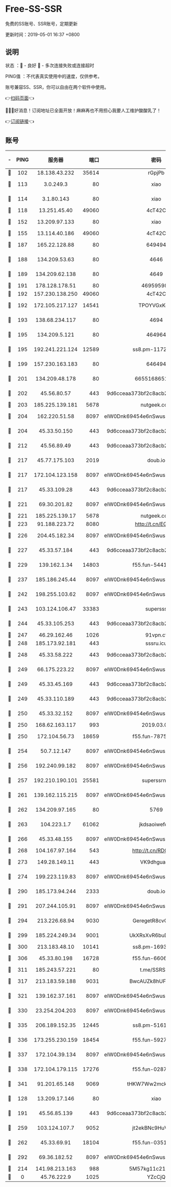 # Free-SS-SSR

免费的SS账号、SSR账号，定期更新

更新时间：2019-05-01 16:37 +0800

## 说明

状态     ：🙂 - 良好 🙁 - 多次连接失败或连接超时

PING值   ：不代表真实使用中的速度，仅供参考。

账号兼容SS、SSR，你可以自由在两个软件中使用。

👉[扫码页面](https://liesauer.github.io/Free-SS-SSR/)👈

🎉🎉🎉好消息！订阅地址已全面开放！麻麻再也不用担心我要人工维护酸酸乳了！

👉[订阅链接](https://www.liesauer.net/yogurt/subscribe?ACCESS_TOKEN=DAYxR3mMaZAsaqUb)👈

## 账号

|-|PING|服务器|端口|密码|加密方式|区域|
|:----:|:----:|:-----:|-----:|:----:|:----:|:----:|
|🙂|102|18.138.43.232|35614|rGpjPb|rc4-md5|SG|
|🙂|113|3.0.249.3|80|xiao|aes-128-ctr|SG|
|🙂|114|3.1.80.143|80|xiao|aes-128-ctr|SG|
|🙂|118|13.251.45.40|49060|4cT42C|chacha20|SG|
|🙂|152|13.209.97.133|80|xiao|aes-128-ctr|KR|
|🙂|155|13.114.40.186|49060|4cT42C|chacha20|JP|
|🙂|187|165.22.128.88|80|649494|aes-256-cfb|US|
|🙂|188|134.209.53.63|80|4646|aes-256-cfb|US|
|🙂|189|134.209.62.138|80|4649|aes-256-cfb|US|
|🙂|191|178.128.178.51|80|469595985|chacha20|US|
|🙂|192|157.230.138.250|49060|4cT42C|chacha20|US|
|🙂|192|172.105.217.127|14541|TPOYVGxKglpi|aes-256-cfb|JP|
|🙂|193|138.68.234.117|80|4694|aes-256-cfb|US|
|🙂|195|134.209.5.121|80|464964|aes-256-cfb|US|
|🙂|195|192.241.221.124|12589|ss8.pm-11723169|aes-256-cfb|US|
|🙂|199|157.230.163.183|80|646494|aes-256-cfb|US|
|🙂|201|134.209.48.178|80|6655168651651|aes-256-cfb|US|
|🙂|202|45.56.80.57|443|9d6cceaa373bf2c8acb22e60b6a58be6|aes-256-cfb|US|
|🙂|203|185.225.139.181|5678|nutgeek.com|rc4-md5|US|
|🙂|204|162.220.51.58|8097|eIW0Dnk69454e6nSwuspv9DmS201tQ0D|aes-256-cfb|US|
|🙂|204|45.33.50.150|443|9d6cceaa373bf2c8acb22e60b6a58be6|aes-256-cfb|US|
|🙂|212|45.56.89.49|443|9d6cceaa373bf2c8acb22e60b6a58be6|aes-256-cfb|US|
|🙂|217|45.77.175.103|2019|doub.io|aes-128-ctr|SG|
|🙂|217|172.104.123.158|8097|eIW0Dnk69454e6nSwuspv9DmS201tQ0D|aes-256-cfb|JP|
|🙂|217|45.33.109.28|443|9d6cceaa373bf2c8acb22e60b6a58be6|aes-256-cfb|US|
|🙂|221|69.30.201.82|8097|eIW0Dnk69454e6nSwuspv9DmS201tQ0D|aes-256-cfb|US|
|🙂|221|185.225.139.17|5678|nutgeek.com|rc4-md5|US|
|🙂|223|91.188.223.72|8080|http://t.cn/EGJIyrl|rc4-md5|RU|
|🙂|226|204.45.182.34|8097|eIW0Dnk69454e6nSwuspv9DmS201tQ0D|aes-256-cfb|US|
|🙂|227|45.33.57.184|443|9d6cceaa373bf2c8acb22e60b6a58be6|aes-256-cfb|US|
|🙂|229|139.162.1.34|14803|f55.fun-54414874|aes-256-cfb|SG|
|🙂|237|185.186.245.44|8097|eIW0Dnk69454e6nSwuspv9DmS201tQ0D|aes-256-cfb|NL|
|🙂|242|198.255.103.62|8097|eIW0Dnk69454e6nSwuspv9DmS201tQ0D|aes-256-cfb|US|
|🙂|243|103.124.106.47|33383|supersss|aes-256-cfb|US|
|🙂|244|45.33.105.253|443|9d6cceaa373bf2c8acb22e60b6a58be6|aes-256-cfb|US|
|🙂|247|46.29.162.46|1026|91vpn.cf|rc4-md5|RU|
|🙂|248|185.173.92.181|443|sssru.icu|rc4-md5|RU|
|🙂|248|45.33.58.222|443|9d6cceaa373bf2c8acb22e60b6a58be6|aes-256-cfb|US|
|🙂|249|66.175.223.22|8097|eIW0Dnk69454e6nSwuspv9DmS201tQ0D|aes-256-cfb|US|
|🙂|249|45.33.45.169|443|9d6cceaa373bf2c8acb22e60b6a58be6|aes-256-cfb|US|
|🙂|249|45.33.110.189|443|9d6cceaa373bf2c8acb22e60b6a58be6|aes-256-cfb|US|
|🙂|250|45.33.32.152|8097|eIW0Dnk69454e6nSwuspv9DmS201tQ0D|aes-256-cfb|US|
|🙂|250|168.62.163.117|993|2019.03.07|rc4-md5|US|
|🙂|250|172.104.56.73|18659|f55.fun-78759443|aes-256-cfb|SG|
|🙂|254|50.7.12.147|8097|eIW0Dnk69454e6nSwuspv9DmS201tQ0D|aes-256-cfb|US|
|🙂|256|192.240.99.182|8097|eIW0Dnk69454e6nSwuspv9DmS201tQ0D|aes-256-cfb|US|
|🙂|257|192.210.190.101|25581|superssrnet|aes-256-cfb|US|
|🙂|261|139.162.115.215|8097|eIW0Dnk69454e6nSwuspv9DmS201tQ0D|aes-256-cfb|JP|
|🙂|262|134.209.97.165|80|5769|aes-256-cfb|SG|
|🙂|263|104.223.1.7|61062|jkdsaoiwefdsa|aes-256-cfb|US|
|🙂|266|45.33.48.155|8097|eIW0Dnk69454e6nSwuspv9DmS201tQ0D|aes-256-cfb|US|
|🙂|268|104.167.97.164|543|http://t.cn/RD0D7sx|rc4-md5|CA|
|🙂|273|149.28.149.11|443|VK9dhgualsL|aes-256-cfb|SG|
|🙂|274|199.223.119.83|8097|eIW0Dnk69454e6nSwuspv9DmS201tQ0D|aes-256-cfb|US|
|🙂|290|185.173.94.244|2333|doub.io|aes-128-ctr|RU|
|🙂|291|207.244.105.91|8097|eIW0Dnk69454e6nSwuspv9DmS201tQ0D|aes-256-cfb|US|
|🙂|294|213.226.68.94|9030|GeregetR8cvQHzYr|aes-256-cfb|DE|
|🙂|299|185.224.249.34|9001|UkXRsXvR6buDMG2Y|aes-256-cfb|RU|
|🙂|300|213.183.48.10|10141|ss8.pm-16933375|rc4-md5|RU|
|🙂|306|45.33.80.198|16728|f55.fun-66060173|aes-256-cfb|US|
|🙂|311|185.243.57.221|80|t.me/SSRSUB|rc4-md5|US|
|🙂|317|213.183.59.188|9031|BwcAUZk8hUFAkDGN|aes-256-cfb|NL|
|🙂|321|139.162.37.161|8097|eIW0Dnk69454e6nSwuspv9DmS201tQ0D|aes-256-cfb|SG|
|🙂|330|23.254.204.203|8097|eIW0Dnk69454e6nSwuspv9DmS201tQ0D|aes-256-cfb|US|
|🙂|335|206.189.152.35|12445|ss8.pm-51611179|aes-256-cfb|SG|
|🙂|336|173.255.230.159|18454|f55.fun-59275049|aes-256-cfb|US|
|🙂|337|172.104.39.134|8097|eIW0Dnk69454e6nSwuspv9DmS201tQ0D|aes-256-cfb|SG|
|🙂|338|172.104.179.115|17276|f55.fun-02871062|aes-256-cfb|SG|
|🙂|341|91.201.65.148|9069|tHKW7Ww2mck9CHQG|aes-256-cfb|IT|
|🙂|128|13.209.17.146|80|xiao|aes-128-ctr|KR|
|🙂|191|45.56.85.139|443|9d6cceaa373bf2c8acb22e60b6a58be6|aes-256-cfb|US|
|🙂|259|103.124.107.7|9052|jt2ekBNc9HuVtm2a|aes-256-cfb|CN|
|🙂|262|45.33.69.91|18104|f55.fun-03510524|aes-256-cfb|US|
|🙂|292|69.36.182.52|8097|eIW0Dnk69454e6nSwuspv9DmS201tQ0D|aes-256-cfb|US|
|🙁|214|141.98.213.163|988|5M57kg11c214qDmK|chacha20|KR|
|🙁|0|45.76.222.9|1025|YZcCjQ|rc4-md5|JP|
